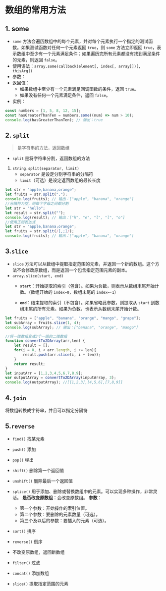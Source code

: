 # 数组的常用方法

## 1. some
- `some` 方法会遍历数组中的每个元素，并对每个元素执行一个指定的测试函数。如果测试函数对任何一个元素返回 `true`，则 `some` 方法立即返回 `true`，表示数组中至少有一个元素满足条件；如果遍历完所有元素都没有找到满足条件的元素，则返回 `false`。
- 使用语法：`array.some(callback(element[, index[, array]])[, thisArg])`
- 参数：
-  返回值：
	-   如果数组中至少有一个元素满足回调函数的条件，返回 `true`。
	-   如果没有任何一个元素满足条件，返回 `false`。
- 实例：
```js
const numbers = [1, 5, 8, 12, 15];
const hasGreaterThanTen = numbers.some((num) => num > 10);
console.log(hasGreaterThanTen); // 输出：true
```
## 2. `split`
>是字符串的方法，返回数组
- `split` 是将字符串分割，返回数组的方法
1. `string.split(separator, limit)` 
	- `separator` 是设定分割字符串的分隔符
	- `limit`（可选）是设定返回数组的最长长度
```js
let str = "apple,banana,orange";
let fruits = str.split(",");
console.log(fruits); // 输出：["apple", "banana", "orange"]
//分隔符为空，则每个字母之间都分割
let str = "hello";
let result = str.split("");
console.log(result); // 输出：["h", "e", "l", "l", "o"]
//使用正则表达式
let str = "apple,banana;orange";
let fruits = str.split(/[,;]/);
console.log(fruits); // 输出：["apple", "banana", "orange"]
```
## 3.`slice`
- `slice` 方法可以从数组中提取指定范围的元素，并返回一个新的数组。这个方法不会修改原数组，而是返回一个包含指定范围元素的副本。
- `array.slice(start, end)`
	-  **`start`**：开始提取的索引（包含）。如果为负数，则表示从数组末尾开始计数。（数组开始的 `index=0`，数组末尾的 `index=-1`）
    
	-   **`end`**：结束提取的索引（不包含）。如果省略此参数，则提取从 `start` 到数组末尾的所有元素。如果为负数，也表示从数组末尾开始计数。
```js
let fruits = ["apple", "banana", "orange", "mango", "grape"];
let subArray = fruits.slice(1, 4);
console.log(subArray); // 输出：["banana", "orange", "mango"]

//将一维数组变成3个一组的二维数组
function convertTo2DArray(arr,len) {
	let result = [];
	for(i = 0, i < arr.length, i += len){
		result.push(arr.slice(i, i + len));
	}
	return result;
}
let inputArr = [1,2,3,4,5,6,7,8,9];
var outputArray = convertTo2DArray(inputArray, 3); 
console.log(outputArray); //[[1,2,3],[4,5,6],[7,8,9]]
```

## 4. `join`
将数组转换成字符串，并且可以指定分隔符

## 5.`reverse`

-   `find()` 找某元素
-   `push()` 添加
-   `pop()` 弹出
-   `shift()` 删除第一个返回值
-   `unshift()` 删除最后一个返回值
-   `splice()`
用于添加、删除或替换数组中的元素。可以实现多种操作，非常灵活。
    **是否改变原数组**：会改变原数组。
    **参数**： 
    -   第一个参数：开始操作的索引位置。
    -   第二个参数：要删除的元素数量（可选）。
    -   第三个及以后的参数：要插入的元素（可选）。

-   `sort()` 排序
-   `reverse()` 倒序
- 不改变原数组，返回新数组
- `filter()` 过滤
- `concat()`  添加数组
-  `slice()` 提取指定范围的元素
<!--stackedit_data:
eyJoaXN0b3J5IjpbLTg1MjI1NTI1MiwtMjI1NjA4NDgwXX0=
-->
